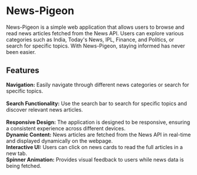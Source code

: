 # News-Pigeon
News-Pigeon is a simple web application that allows users to browse and read news articles fetched from the News API. Users can explore various categories such as India, Today's News, IPL, Finance, and Politics, or search for specific topics. With News-Pigeon, staying informed has never been easier.
<h2>Features</h2>
<b>Navigation:</b> Easily navigate through different news categories or search for specific topics.<br>
<br>
<b>Search Functionality:</b> Use the search bar to search for specific topics and discover relevant news articles.<br>
<br>
<b>Responsive Design:</b> The application is designed to be responsive, ensuring a consistent experience across different devices.<br>
<b>Dynamic Content:</b> News articles are fetched from the News API in real-time and displayed dynamically on the webpage.<br>
<b>Interactive UI:</b> Users can click on news cards to read the full articles in a new tab.<br>
<b>Spinner Animation:</b> Provides visual feedback to users while news data is being fetched.<br>


